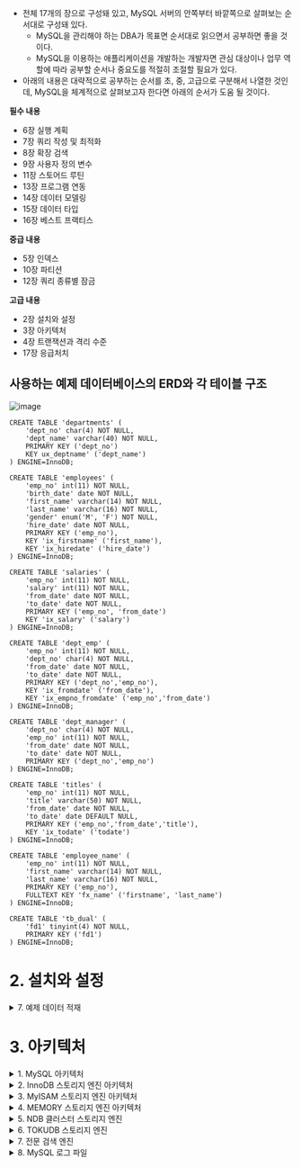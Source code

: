 
- 전체 17개의 장으로 구성돼 있고, MySQL 서버의 안쪽부터 바깥쪽으로 살펴보는 순서대로 구성돼 있다.
  - MySQL을 관리해야 하는 DBA가 목표면 순서대로 읽으면서 공부하면 좋을 것이다.
  - MySQL을 이용하는 애플리케이션을 개발하는 개발자면 관심 대상이나 업무 역할에 따라 공부할 순서나 중요도를 적절히 조절할 필요가 있다.
- 아래의 내용은 대략적으로 공부하는 순서를 초, 중, 고급으로 구분해서 나열한 것인데, MySQL을 체계적으로 살펴보고자 한다면 아래의 순서가 도움 될 것이다.

**필수 내용**
- 6장 실행 계획
- 7장 쿼리 작성 및 최적화
- 8장 확장 검색
- 9장 사용자 정의 변수
- 11장 스토어드 루틴
- 13장 프로그램 연동
- 14장 데이터 모델링
- 15장 데이터 타입
- 16장 베스트 프랙티스 

**중급 내용**
- 5장 인덱스
- 10장 파티션
- 12장 쿼리 종류별 잠금

**고급 내용**
- 2장 설치와 설정
- 3장 아키텍처
- 4장 트랜잭션과 격리 수준
- 17장 응급처치


## 사용하는 예제 데이터베이스의 ERD와 각 테이블 구조
![image](https://user-images.githubusercontent.com/28394879/137692687-f7159e93-21aa-4b24-81ee-9a7ac636e48b.png)

```mysql
CREATE TABLE 'departments' (
    'dept_no' char(4) NOT NULL,
    'dept_name' varchar(40) NOT NULL,
    PRIMARY KEY ('dept_no')
    KEY ux_deptname' ('dept_name')
) ENGINE=InnoDB;

CREATE TABLE 'employees' (
    'emp_no' int(11) NOT NULL,
    'birth_date' date NOT NULL,
    'first_name' varchar(14) NOT NULL,
    'last_name' varchar(16) NOT NULL,
    'gender' enum('M', 'F') NOT NULL,
    'hire_date' date NOT NULL,
    PRIMARY KEY ('emp_no'),
    KEY 'ix_firstname' ('first_name'),
    KEY 'ix_hiredate' ('hire_date')
) ENGINE=InnoDB;

CREATE TABLE 'salaries' (
    'emp_no' int(11) NOT NULL,
    'salary' int(11) NOT NULL,
    'from_date' date NOT NULL,
    'to_date' date NOT NULL,
    PRIMARY KEY ('emp_no', 'from_date')
    KEY 'ix_salary' ('salary')
) ENGINE=InnoDB;

CREATE TABLE 'dept_emp' (
    'emp_no' int(11) NOT NULL,
    'dept_no' char(4) NOT NULL,
    'from_date' date NOT NULL,
    'to_date' date NOT NULL,
    PRIMARY KEY ('dept_no','emp_no'),
    KEY 'ix_fromdate' ('from_date'),
    KEY 'ix_empno_fromdate' ('emp_no','from_date')
) ENGINE=InnoDB;

CREATE TABLE 'dept_manager' (
    'dept_no' char(4) NOT NULL,
    'emp_no' int(11) NOT NULL,
    'from_date' date NOT NULL,
    'to_date' date NOT NULL,
    PRIMARY KEY ('dept_no','emp_no')
) ENGINE=InnoDB;

CREATE TABLE 'titles' (
    'emp_no' int(11) NOT NULL,
    'title' varchar(50) NOT NULL,
    'from_date' date NOT NULL,
    'to_date' date DEFAULT NULL,
    PRIMARY KEY ('emp_no','from_date','title'),
    KEY 'ix_todate' ('todate')
) ENGINE=InnoDB;

CREATE TABLE 'employee_name' (
    'emp_no' int(11) NOT NULL,
    'first_name' varchar(14) NOT NULL,
    'last_name' varchar(16) NOT NULL,
    PRIMARY KEY ('emp_no'),
    FULLTEXT KEY 'fx_name' ('firstname', 'last_name')
) ENGINE=InnoDB;

CREATE TABLE 'tb_dual' (
    'fd1' tinyint(4) NOT NULL,
    PRIMARY KEY ('fd1')
) ENGINE=InnoDB;
```

# 2. 설치와 설정

<details> <summary> 7. 예제 데이터 적재</summary>

## 7. 예제 데이터 적재

- docker를 활용한 mysql 적재
```
$ docker run --platform linux/amd64 -d -p 3306:3306 \
-e MYSQL_ALLOW_EMPTY_PASSWORD=true \
--name mysql \
-v /Users/singyeongdeog/Documents/mysql:/var/lib/mysql \
mysql:5.7 --character-set-server=utf8 --collation-server=utf8_unicode_ci

$ docker exec -it mysql bin/bash

$ apt-get update
$ apt-get install wget
$ apt-get install bzip2
$ wget https://launchpad.net/test-db/employees-db-1/1.0.6/+download/employees_db-full-1.0.6.tar.bz2
$ tar jxvf employees_db-full-1.0.6.tar.bz2
$ cd employees_db
$ mysql
$ SOURCE employees.sql
```


</details>

# 3. 아키텍처

<details> <summary> 1. MySQL 아키텍처 </summary>

## 3.1 MySQL 아키텍처

- 이 장의 목적은 MySQL의 쿼리를 작성하고 튜닝할 때 필요한 기본적인 MySQL의 구조를 훑어 보는데 있다.
  - MySQL은 다른 DBMS에 비해 구조가 상당히 독특하다.
  - 사용자 입장에서 보면 거의 차이가 느껴지지 않지만 이런 독특한 구조 때문에 다른 DBMS에서는 가질 수 없는 혜택을 누릴 수도 있으며, 반대로 다른 DBMS에서는 문제되지 않을 것들이 가끔 문제가 되기도 한다.


### 3.1.1 MySQL의 전체 구조 
![image](https://user-images.githubusercontent.com/28394879/138015478-1f63e917-968f-41e9-9338-1c21e98e66ef.png)

- MySQL은 일반 상용 RDBMS에서 제공하는 대부분의 접근법을 모두 지원한다.
  - MySQL 고유의 C API 부터 시작해 JDBC나 ODBC, 그리고 .NET의 표준 드라이버를 제공하며, 이러한 드라이버를 이용해 C/C++, PHP, 자바, 펄, 파이썬, 루비나 .NET 및 코볼까지 모든 언어를 이용해 MySQL 서버에서 쿼리를 사용할 수 있게 지원한다.
- MySQL 서버는 크게 MySQL 엔진과 스토리지 엔진으로 구분해서 볼 수 있다.
  - 여기에서는 MySQL의 쿼리 파서나 옵티마이저 등과 같은 기능을 스토리지 엔진과 구분하고자 위의 그림에서는 "MySQL 엔진"과 "스토리지 엔진"으로 구분했다.
  - 그리고 이 둘을 모두 합쳐서 그냥 MySQL 또는 MySQL 서버라고 표현하겠다.

**MySQL 엔진**

- MySQL 엔진은 클라이언트로부터의 접속 및 쿼리 요청을 처리하는 커넥션 핸들러와 SQL 파서 및 전처리기, 그리고 쿼리의 최적화된 실행을 위한 옵티마이저가 중심을 이룬다.
  - 그리고 성능 향상을 위해 MyISAM의 키 캐시나 InnoDB의 버퍼 풀과 같은 보조 저장소 기능이 포함돼 있다.
  - 또한, MySQL은 표준 SQL(ANSI SQL -92) 문법을 지원하기 때문에 표준 문법에 따라 작성된 쿼리는 타 DBMS와 호환되어 실행될 수 있다.
  
**스토리지 엔진**

- MySQL 엔진은 요청된 SQL 문장을 분석하거나 최적화하는 등 DBMS의 두뇌에 해당하는 처리를 수행하고, 실제 데이터를 디스크 스토리지에 저장하거나 디스크 스토리지로부터 데이터를 읽어오는 부분은 스토리지 엔진이 전담한다.
  - MySQL 서버에서 MySQL 엔진은 하나지만 스토리지 엔진은 여러 개를 동시에 사용할 수 있다.
  - 다음 예제와 같이 테이블이 사용할 스토리지 엔진을 저장하면 이후 해당 테이블의 모든 읽기 작업이나 변경 작업은 정의된 스토리지 엔진이 처리한다.
  ```
  mysql> CREATE TABLE test_table (fd1 INT, fd2 INT) ENGINE=INNODB;
  ```
  - 위 예제에서는 test_table은 InnoDB 스토리지 엔진을 사용하도록 정의했다.
  - 이제 test_table에 대해 INSERT, UPDATE, DELETE, SELECT, ... 등의 작업이 발생하면 InnoDB 스토리지 엔진이 그러한 처리를 담당하게 된다.


**핸들러 API**

- MySQL 엔진의 쿼리 실행기에서 데이터를 쓰거나 읽어야 할 때는 각 스토리지 엔진에게 쓰기 또는 읽기를 요청하는데, 이러한 요청을 핸들러(Handler) 요청이라고 하고, 여기서 사용되는 API를 핸들러 API라고 한다.
  - InnoDB 스토리지 엔진 또한 이 핸들러 API를 이용해 MySQL 엔진과 데이터를 주고받는다.
  - 이 핸들러 API를 통해 얼마나 많은 데이터(레코드) 작업이 있었는지는 "SHOW GLOBAL STATUS LIKE 'Handler%';" 명령으로 확인할 수 있다.


### 3.1.2 MySQL 스레딩 구조
![image](https://user-images.githubusercontent.com/28394879/138018864-85b789f3-7677-4672-a687-07eec6c00ece.png)

- MySQL 서버는 프로세스 기반이 아니라 스레드 기반으로 작동하며, 크게 포그라운드(Foreground) 스레드와 백그라운드(Background) 스레드로 구분할 수 있다.

- **포그라운드 스레드(클라이언트 스레드)**
  - 포그라운드 스레드는 최소한 MySQL 서버에 접속된 클라이언트의 수만큼 존재하며, 주로 각 클라이언트 사용자가 요청하는 쿼리 문장을 처리하는 것이 임무다.
    - 클라이언트 사용자가 작업을 마치고 커넥션을 종료하면 해당 커넥션을 담당하던 스레드는 다시 스레드 캐시(Thread pool)로 되돌아간다.
    - 이때 이미 스레드 캐시에 일정 개수 이상의 대기 중인 스레드가 있으면 스레드 캐시에 넣지 않고 스레드를 종료시켜 일정 개수의 스레드만 스레드 캐시에 존재하게 된다.
    - 이렇게 스레드의 개수를 일정하게 유지하게 만들어주는 파라미터가 thread_cache_size다.
  - 포그라운드 스레드는 데이터를 MySQL의 데이터 버퍼나 캐시로부터 가져오며, 버퍼나 캐시에 없는 경우에는 직접 디스크의 데이터나 인덱스 파일로부터 데이터를 읽어와서 작업을 처리한다.
    - MyISAM 테이블은 디스크 쓰기 작업까지 포그라운드 스레드가 처리하지만(MyISAM도 지연된 쓰기가 있지만 일반적인 방식은 아님) InnoDB 테이블은 데이터나 버퍼나 캐시까지만 포그라운드 스레드가 처리하고, 나머지 버퍼로부터 디스크까지 기록하는 작업은 백그라운드 스레드가 처리한다.


- **백그라운드 스레드**
  - MyISAM의 경우에는 별로 해당 사항이 없는 부분이지만 InnoDB는 여러 가지 작업이 백그라운드로 처리된다.
    - 대표적으로 인서트 버퍼(Insert Buffer)를 병합하는 스레드, 로그를 디스크로 기록하는 스레드, InnoDB 버퍼 풀의 데이터를 디스크에 기록하는 스레드, 데이터를 버퍼로 읽어들이는 스레드, 그리고 여러 가지 잠금이나 데드락을 모니터링하는 스레드가 있다.
    - 이러한 모든 스레드를 총괄하는 메인 스레드로 있다.
  - 모두 중요한 역할을 하지만 그중에서도 가장 중요한 것은 로그 스레드(Log thread)와 버퍼의 데이터를 디스크로 내려쓰는 작업을 처리하는 쓰기 스레드(Write thread)일 것이다.
    - 쓰기 스레드는 윈도우용 MySQL 5.0에서부터 1개 이상을 설정할 수 있었지만 리눅스나 유닉스 계열 MySQL에서는 5.1 버전부터 쓰기 스레드의 개수를 1개 이상으로 지정할 수 있게 됐다.
    - 이 쓰기 스레드의 개수를 지정하는 파라미터는 innodb_read_io_threads 다.
    - InnoDB에서도 데이터를 읽는 작업은 주로 클라이언트 스레드에서 처리되기 때문에 읽기 쓰레드는 많이 설정할 필요가 없지만, 쓰기 스레드는 아주 많은 작업을 백그라운드로 처리하기 때문에 일반적인 내장 디스크를 사용할 때는 2~4 정도, DAS나 SAN과 같은 스토리지를 사용할 때는 4개 이상으로 충분히 설정해 해당 스토리지 장비가 충분히 활용될 수 있게 하는 것이 좋다.

- SQL 처리 도중 데이터의 쓰기 작업은 지연(버퍼링)되어 처리될 수 있지만 데이터의 읽기 작업은 절대 지연될 수 없다.(사용자가 SELECT 쿼리를 실행하는데, "요청된 SELECT는 10분 뒤에 결과를 돌려주겠다"라고 응답을 보내는 DBMS는 없다).
  - 그래서 일반적인 상용 DBMS에는 대부분 쓰기 작업을 버퍼링해서 일괄 처리하는 기능이 탑재돼 있으며 InnoDB 또한 이러한 방식으로 처리한다.
  - 하지만 MyISAM은 그렇지 않고 사용자 스레드가 쓰기 작업까지 함께 처리하도록 설계돼 있다.
  - 이러한 이유로 InnoDB에서는 INSERT와 UPDATE 그리고 DELETE 쿼리로 데이터가 변경되는 경우, 데이터가 디스크의 데이터 파일로 완전히 저장될 때까지 기다리지 않아도 된다.
  - 하지만 MyISAM에서 일반적인 쿼리는 쓰기 버퍼링 기능을 사용할 수 없다.


> MySQL에서 사용자 스레드와 포그라운드 스레드는 똑같은 의미로 사용된다.
> 클라이언트가 MySQL 서버에 접속하게 되면 MySQL 서버는 그 클라이언트의 요청을 처리해 줄 스레드를 생성해 그 클라이언트에게 할당해 준다.
> 이 스레드는 DBMS의 앞단에서 사용자(클라이언트)와 통신하기 떄문에 포그라운드 스레드라고 하며, 또한 사용자가 요청한 작업을 처리하기 때문에 사용자 스레드라고도 한다.

### 3.1.3 메모리 할당 및 사용구조

![image](https://user-images.githubusercontent.com/28394879/138021759-f3421f96-7d21-46de-9c5b-3bdff5319bdf.png)

- MySQL에서 사용되는 메모리 공간은 크게 글로벌 메모리 영역과 로컬 메모리 영역으로 구분할 수 있다.
  - 글로벌 메모리 영역의 모든 메모리 공간은 MySQL 서버가 시작되면서 무조건 운영체제로부터 할당된다.
  - 운영체제의 종류에 따라 다르겠지만 요청된 메모리 공간을 100% 할당해줄 수도 있고, 그 공간만큼 예약해두고 필요할 떄 조금씩 할당해주는 경우도 있다.
  - 각 운영체제의 메모리 할당 방식은 상당히 복잡하며, MySQL 서버가 사용하고 있는 정확한 메모리 양을 측정하는 것 또한 쉽지 않다.
  - 그냥 단순하게 MySQL의 파라미터로 설정해 둔 만큼 운영체제로부터 메모리를 할당받는다고 생각하는 것이 좋을 듯하다.
- 글로벌 메모리 영역과 로컬 메모리 영역의 차이는 MySQL 서버 내에 존재하는 많은 스레드가 공유해서 사용하는 공간인지 아닌지에 따라 구분되며 각각 다음과 같은 특성이 있다. 
- **글로벌 메모리 영역**
  - 일반적으로 클라이언트 스레드의 수와 무관하게 일반적으로 하나의 메모리 공간만 할당된다.
  - 단, 필요에 따라 2개 이상의 메모리 공간을 할당받을 수도 있지만 클라이언트의 스레드 수와는 무관하며, 생성된 글로벌 영역이 N개라 하더라도 모든 스레드에 의해 공유된다.
- **로컬 메모리 영역**
  - 세션 메모리 영역이라고도 표현하며, MySQL 서버에 존재하는 클라이언트 스레드가 쿼리를 처리하는 데 사용하는 메모리 영역이다.
    - 대표적으로 위의 그림에서의 커넥션 버퍼와 정렬(소트) 버퍼 등이 있다.
    - 클라이언트가 MySQL서버에 접속하면 MySQL 서버에서는 클라이언트 커넥션으로부터의 요청을 처리하기 위해 스레드를 하나씩 할당하게 되는데, 클라이언트 스레드가 사용하는 메모리 공간이라고 해서 클라이언트 메모리 영역이라고도 한다. 
    - 클라이언트와 MySQL 서버와의 커넥션을 세션이라고 하기 떄문에 로컬 메모리 영역을 세션 메모리 영역이라고도 표현한다.
  - 로컬 메모리는 각 클라이언트 스레드별로 독립적으로 할당되며 절대 공유되어 사용되지 않는다는 특징이 있다.
    - 일반적으로 글로벌 메모리 영역의 크기는 주의해서 설정하지만 소트 버퍼와 같은 로컬 메모리 영역은 크게 신경 쓰지 않고 설정하는데, 최악의 경우(가능성이 희박하지만)에는 MySQL 서버가 메모리 부족으로 멈춰 버릴 수도 있으므로 적절한 메모리 공간을 설정하는 것이 중요하다.
  - 로컬 메모리 공간의 또 한 가지 중요한 특징은 각 쿼리의 용도별로 필요할 때만 공간이 할당되고 필요하지 않은 경우에는 MySQL이 메모리 공간을 할당조차도 하지 않을 수도 있다는 점이다.
    - 대표적으로 소트 버퍼나 조인 버퍼와 같은 공간이 그러하다.
  - 그리고 로컬 메모리 공간은 커넥션이 열려 있는 동안 계속 할당된 상태로 남아 있는 공간도 있고(커넥션 버퍼나 결과 버퍼) 그렇지 않고 쿼리를 실행하는 순간에만 할당했다가 다시 해제하는 공간(소트 버퍼나 조인 버퍼)도 있다.

### 3.1.4 플러그인 스토리지 엔진 모델

![image](https://user-images.githubusercontent.com/28394879/138054290-5636540f-f6d0-485f-88a7-ad994183e624.png)
- MySQL의 독특한 구조 중 대표적인 것이 바로 플러그인 모델이다.
  - 플러그인해서 사용할 수 있는 것이 스토리지 엔진만 가능한 것은 아니다.
  - MySQL 5.1부터는 전문 검색 엔진을 위한 검색어 파서(인덱싱할 키워드를 분리해내는 작업)도 플러그인 형태로 개발해서 사용할 수 있다.
  - MySQL은 이미 기본적으로 많은 스토리지 엔진을 가지고 있다.
  - 하지만 이 세상의 수 많은 사용자의 요구조건을 만족시키기 위해 기본적으로 제공되는 스토리지 엔진 이외에 부가적인 기능을 더 제공하는 스토리지 엔진이 필요할 수 있으며, 이러한 요건을 기초로 다른 전문 개발 회사 또는 우리가 직접 스토리지 엔진을 제작하는 것도 가능하다.
- MySQL에서 쿼리가 실행되는 과정을 크게 아래 그림과 같이 나눈다면 거의 대부분의 작업이 MySQL엔진에서 처리되고, 마지막 "데이터 읽기/쓰기" 작업만 스토리지 엔진에 의해 처리된다(만약 우리가 아주 새로운 용도의 스토리지 엔진을 만든다 하더라도 DBMS의 전체 기능이 아닌 일부분의 기능만 수행하는 엔진을 작성하게 된다는 의미다)
  - ![image](https://user-images.githubusercontent.com/28394879/138054999-4ecbbfa7-6460-4fb7-bfbb-a5548c1bd666.png)
- 위의 그림의 각 처리 영역에서 "데이터 읽기/쓰기" 작업은 거의 대부분 1건의 레코드 단위로 처리된다
  - 예) 특정 인덱스의 레코드 1건 읽기 또는 마지막 읽었던 레코드의 다음 또는 이전 레코드 읽기
  - 그리고 MySQL을 사용하다 보면 "핸들러(Handler)"라는 단어를 자주 접하게 될 것이다.
  - 핸들러라는 단어는 MySQL 서버의 소스코드로부터 넘어온 표현인데, 이는 우리가 매일 타고 다니는 자동차로 비유해 보면 쉽게 이해할 수 있따.
  - 사람이 핸들(운전대)을 이용해 자동차를 운전하듯이, 프로그래밍 언어에서는 어떤 기능을 호출하기 위해 사용하는 운전대와 같은 역할을 하는 객체를 핸들러(또는 핸들러 객체)라고 표현한다.
  - MySQL 서버에서는 MySQL 엔진은 사람 역할을 하고, 각 스토리지 엔진은 자동차 역할을 하게 되는데, MySQL 엔진이 스토리지 엔진을 조정하기 위해 핸들러라는 것을 사용하게 된다.
- MySQL에서 핸들러라는 것은 개념적인 내용이라서 완전히 이해하지 못하더라도 크게 문제되진 않지만 최소한 MySQL 엔진이 각 스토리지 엔진에게 데이터를 읽어오거나 저장하도록 명령하려면 핸들러를 꼭 통해야 한다는 점만 기억하자.
  - 나중에 MySQL 서버의 상태 변수라는 것을 배우게 될 텐데, 이러한 상태 변수 가운데 "Handler_"로 시작하는 것(대표적으로 Handler_read_md_next 같은)이 많다는 사실을 알게 될 것이다.
  - 그러면 "Handler_"로 시작하는 상태 변수는 "MySQL 엔진이 각 스토리지 엔진에게 보낸 명령의 횟수를 의미하는 변수"라고 이해하면 된다.
  - MySQL에서 MyISAM이나 InnoDB와 같이 다른 스토리지 엔진을 사용하는 테이블에 대해 쿼리를 실행하더라도 MySQL의 처리 내용은 대부분 동일하며, 단순히 위의 그림의 마지막 단계인 "데이터 읽기/쓰기" 영역의 처리만 차이가 있을 뿐이다.
  - 실질적인 GROUP BY나 ORDER BY 등 많은 복잡한 처리는 스토리지 엔진 영역이 아니라 MySQL 엔진의 처리 영역인 "쿼리 실행기"에서 처리된다.
- 그렇다면 MyISAM이나 InnoDB 스토리지 엔진 가운데 뭘 사용하든 별 차이가 없는 것 아닌가, 라고 생각할 수 있지만 "그렇진 않다."
  - 여기서 설명한 내용은 아주 간략하게 언급한 것일 뿐이고, 단순히 보이는 "데이터 읽기/쓰기" 작업 처리 방식이 얼마나 달라질 수 있는가를  뒷 챕터들을 통해 느끼게 될 것이다.
  - 여기서 중요한 내용은 '하나의 쿼리 작업은 여러 하위 작업으로 나뉘는데, 각 하위 작업이 MySQL 엔진 영역에서 처리되는지 아니면 스토리지 엔진 영역에서 처리되는지 구분할 줄 알아야 한다.'는 점이다.
  - 사실 여기서는 스토리지 엔진의 개념을 설명하기 위한 것도 있지만 각 단위 작업을 누가 처리하고 "MySQL 엔진 영역"과 "스토리지 엔진 영역"의 차이를 설명하는데 목적이 있다.
- 이제 설치돼 있는 MySQL 서버(mysqld)에서 지원되는 스토리지 엔진이 어떤 것이 있는지 확인해보자.
  ```
  mysql> show ENGINES;
    +--------------------+---------+----------------------------------------------------------------+--------------+------+------------+
    | Engine             | Support | Comment                                                        | Transactions | XA   | Savepoints |
    +--------------------+---------+----------------------------------------------------------------+--------------+------+------------+
    | InnoDB             | DEFAULT | Supports transactions, row-level locking, and foreign keys     | YES          | YES  | YES        |
    | MRG_MYISAM         | YES     | Collection of identical MyISAM tables                          | NO           | NO   | NO         |
    | MEMORY             | YES     | Hash based, stored in memory, useful for temporary tables      | NO           | NO   | NO         |
    | BLACKHOLE          | YES     | /dev/null storage engine (anything you write to it disappears) | NO           | NO   | NO         |
    | MyISAM             | YES     | MyISAM storage engine                                          | NO           | NO   | NO         |
    | CSV                | YES     | CSV storage engine                                             | NO           | NO   | NO         |
    | ARCHIVE            | YES     | Archive storage engine                                         | NO           | NO   | NO         |
    | PERFORMANCE_SCHEMA | YES     | Performance Schema                                             | NO           | NO   | NO         |
    | FEDERATED          | NO      | Federated MySQL storage engine                                 | NULL         | NULL | NULL       |
    +--------------------+---------+----------------------------------------------------------------+--------------+------+------------+
    9 rows in set (0.00 sec)
  ``` 
- Support 칼럼에 표시될 수 있는 값은 아래 4가지다.
  - YES: MySQL 서버(mysqld)에 해당 스토리지 엔진이 포함돼 있고, 사용 가능으로 활성화된 상태임
  - DEFAULT: "YES"와 동일한 상태이지만 필수 스토리지 엔진임을 의미함(즉 이 스토리지 엔진이 없으면 MySQL이 시작되지 않을수도 있음을 의미한다)
  - NO: 현재 MySQL 서버(mysqld)에 포함되지 않았음을 의미함
  - DISABLED: 현재 MySQL 서버(mysqld)에는 포함됐지만 파라미터에 의해 비활성화된 상태임
- MySQL 서버(mysqld)에 포함되지 않은 스토리지 엔진(Support 칼럼이 NO로 표시되는)을 사용하려면 MySQL 서버를 다시 빌드(컴파일)해야 한다.
  - 하지만 우리의 MySQL 서버가 적절히 준비만 돼 있다면 플러그인 형태로 빌드된 스토리지 엔진 라이브러리를 내려받아 끼워 넣기만 하면 사용할 수 있다.
  - 또한 플러그인 형태의 스토리지 엔진은 손쉽게 업그레이드할 수 있다.
  - 스토리지 엔진뿐 아니라 모든 플러그인의 내용은 다음과 같이 확인할 수 있다.
  - 이 명령으로 스토리지 엔진뿐 아니라 전문 검색용 파서와 같은 플러그인도 (만약 설치돼 있다면) 확인할 수 있다.
  ```
  mysql> show plugins;
    +----------------------------+----------+--------------------+---------+---------+
    | Name                       | Status   | Type               | Library | License |
    +----------------------------+----------+--------------------+---------+---------+
    | binlog                     | ACTIVE   | STORAGE ENGINE     | NULL    | GPL     |
    | mysql_native_password      | ACTIVE   | AUTHENTICATION     | NULL    | GPL     |
    | sha256_password            | ACTIVE   | AUTHENTICATION     | NULL    | GPL     |
    | CSV                        | ACTIVE   | STORAGE ENGINE     | NULL    | GPL     |
    | MEMORY                     | ACTIVE   | STORAGE ENGINE     | NULL    | GPL     |
    | InnoDB                     | ACTIVE   | STORAGE ENGINE     | NULL    | GPL     |
    | INNODB_TRX                 | ACTIVE   | INFORMATION SCHEMA | NULL    | GPL     |
    | INNODB_LOCKS               | ACTIVE   | INFORMATION SCHEMA | NULL    | GPL     |
    | INNODB_LOCK_WAITS          | ACTIVE   | INFORMATION SCHEMA | NULL    | GPL     |
    | INNODB_CMP                 | ACTIVE   | INFORMATION SCHEMA | NULL    | GPL     |
    | INNODB_CMP_RESET           | ACTIVE   | INFORMATION SCHEMA | NULL    | GPL     |
    | INNODB_CMPMEM              | ACTIVE   | INFORMATION SCHEMA | NULL    | GPL     |
    | INNODB_CMPMEM_RESET        | ACTIVE   | INFORMATION SCHEMA | NULL    | GPL     |
    | INNODB_CMP_PER_INDEX       | ACTIVE   | INFORMATION SCHEMA | NULL    | GPL     |
    | INNODB_CMP_PER_INDEX_RESET | ACTIVE   | INFORMATION SCHEMA | NULL    | GPL     |
    | INNODB_BUFFER_PAGE         | ACTIVE   | INFORMATION SCHEMA | NULL    | GPL     |
    | INNODB_BUFFER_PAGE_LRU     | ACTIVE   | INFORMATION SCHEMA | NULL    | GPL     |
    | INNODB_BUFFER_POOL_STATS   | ACTIVE   | INFORMATION SCHEMA | NULL    | GPL     |
    | INNODB_TEMP_TABLE_INFO     | ACTIVE   | INFORMATION SCHEMA | NULL    | GPL     |
    | INNODB_METRICS             | ACTIVE   | INFORMATION SCHEMA | NULL    | GPL     |
    | INNODB_FT_DEFAULT_STOPWORD | ACTIVE   | INFORMATION SCHEMA | NULL    | GPL     |
    | INNODB_FT_DELETED          | ACTIVE   | INFORMATION SCHEMA | NULL    | GPL     |
    | INNODB_FT_BEING_DELETED    | ACTIVE   | INFORMATION SCHEMA | NULL    | GPL     |
    | INNODB_FT_CONFIG           | ACTIVE   | INFORMATION SCHEMA | NULL    | GPL     |
    | INNODB_FT_INDEX_CACHE      | ACTIVE   | INFORMATION SCHEMA | NULL    | GPL     |
    | INNODB_FT_INDEX_TABLE      | ACTIVE   | INFORMATION SCHEMA | NULL    | GPL     |
    | INNODB_SYS_TABLES          | ACTIVE   | INFORMATION SCHEMA | NULL    | GPL     |
    | INNODB_SYS_TABLESTATS      | ACTIVE   | INFORMATION SCHEMA | NULL    | GPL     |
    | INNODB_SYS_INDEXES         | ACTIVE   | INFORMATION SCHEMA | NULL    | GPL     |
    | INNODB_SYS_COLUMNS         | ACTIVE   | INFORMATION SCHEMA | NULL    | GPL     |
    | INNODB_SYS_FIELDS          | ACTIVE   | INFORMATION SCHEMA | NULL    | GPL     |
    | INNODB_SYS_FOREIGN         | ACTIVE   | INFORMATION SCHEMA | NULL    | GPL     |
    | INNODB_SYS_FOREIGN_COLS    | ACTIVE   | INFORMATION SCHEMA | NULL    | GPL     |
    | INNODB_SYS_TABLESPACES     | ACTIVE   | INFORMATION SCHEMA | NULL    | GPL     |
    | INNODB_SYS_DATAFILES       | ACTIVE   | INFORMATION SCHEMA | NULL    | GPL     |
    | INNODB_SYS_VIRTUAL         | ACTIVE   | INFORMATION SCHEMA | NULL    | GPL     |
    | MyISAM                     | ACTIVE   | STORAGE ENGINE     | NULL    | GPL     |
    | MRG_MYISAM                 | ACTIVE   | STORAGE ENGINE     | NULL    | GPL     |
    | PERFORMANCE_SCHEMA         | ACTIVE   | STORAGE ENGINE     | NULL    | GPL     |
    | ARCHIVE                    | ACTIVE   | STORAGE ENGINE     | NULL    | GPL     |
    | BLACKHOLE                  | ACTIVE   | STORAGE ENGINE     | NULL    | GPL     |
    | FEDERATED                  | DISABLED | STORAGE ENGINE     | NULL    | GPL     |
    | partition                  | ACTIVE   | STORAGE ENGINE     | NULL    | GPL     |
    | ngram                      | ACTIVE   | FTPARSER           | NULL    | GPL     |
    +----------------------------+----------+--------------------+---------+---------+
    44 rows in set (0.00 sec)
  ``` 

### 3.1.5 쿼리 실행 구조 
![image](https://user-images.githubusercontent.com/28394879/138060457-b34a9a39-ea7a-40f1-ba10-4c0715edd43b.png)

- 위의 그림은 쿼리를 실행하는 관점에서 MySQL의 구조를 간략하게 그림으로 표현한 것이며, 다음과 같이 기능별로 나눠서 볼 수 있다.
- 파서
  - 파서는 사용자 요청으로 들어온 쿼리 문장을 토큰(MySQL이 인식할 수 있는 최소 단위의 어휘나 기호)으로 분리해 트리 형태의 구조로 만들어 내는 작업을 의미한다.
  - 쿼리 문장의 기본 문법 오류는 이 과정에서 발견되며 사용자에게 오류 메시지를 전달하게 된다.
- 전처리기
  - 파서 과정에서 만들어진 파서 트리를 기반으로 쿼리 문장에 구조적인 문제점이 있는지 확인한다.
  - 각 토큰을 테이블 이름이나 칼럼 이름 또는 내장 함수와 같은 개체를 매핑해 해당 객체의 존재 여부와 객체의 접근권한 등을 확인하는 과정을 이 단계에서 수행한다.
  - 실제 존재하지 않거나 권한상 사용할 수 없는 개체의 토큰은 이 단계에서 걸러진다.
- 옵티마이저
  - 옵티마이저란 사용자의 요청으로 들어온 쿼리 문장을 저렴한 비용으로 가장 빠르게 처리할지 결정하는 역할을 담당하는데, DBMS의 두뇌에 해당한다고 볼 수 있다.
  - 여기에서 이야기하고자 하는 내용은 대부분 옵티마이저가 선택하는 내용을 설명하는 것이며, 어떻게 하면 옵티마이저가 더 나은 선택을 할 수 있게 유도하는가를 알려주는 것이라고 생각해도 될 정도로 옵티마이저의 역할은 중요하고 영향 범위 또한 아주 넓다.
- 실행 엔진
  - 옵티마이저가 두뇌라면 실행 엔진과 핸들러는 손과 발에 비유할 수 있다(좀더 재미있게 회사로 비유한다면 옵티마이저는 회사의 경영진, 실행 엔진은 중간 관리자, 핸들러는 각 업무의 실무자로 비유해 볼 수 있다).
  - 실행 엔진이 하는 일을 더 쉽게 이해할 수 있게 간단하게 예를 들어서 살펴보자.
  - 옵티마이저가 GROUP BY를 처리하기 위해 임시 테이블을 사용하기로 결정했다고 해보자.
    1. 실행 엔진은 핸들러에게 임시 테이블을 만들라고 요청
    2. 다시 실행 엔진은 WHERE 절에 일치하는 레코드를 읽어오라고 핸들러에게 요청
    3. 읽어온 레코드들을 1번에서 준비한 임시 테이블로 저장하라고 다시 핸들러에게 요청
    4. 데이터가 준비된 임시 테이블에서 필요한 방식으로 데이터를 읽어 오라고 핸들러에게 다시 요청
    5. 최종적으로 실행 엔진은 결과를 사용자나 다른 모듈로 넘김
  - 즉, 실행 엔진은 만들어진 계획대로 각 핸들러에게 요청해서 받은 결과를 또 다른 핸들러 요청의 입력으로 연결하는 역할을 수행한다.
- 핸들러(스토리지 엔진)
  - 위에서 잠깐 언급한 것처럼 핸들러는 MySQL 서버의 가장 밑단에서 MySQL 실행 엔진의 요청에 따라 데이터를 디스크로 저장하고 디스크로부터 읽어 오는 역할을 담당한다.
  - 핸들러는 결국 스토리지 엔진을 의미하며 MyISAM 테이블을 조작하는 경우에는 핸들러가 MyISAM 스토리지 엔진이 되고, InnoDB 테이블을 조작하는 경우에는 핸들러가 InnoDB 스토리지 엔진이 된다.     


</details>


<details> <summary> 2. InnoDB 스토리지 엔진 아키텍처 </summary>

</details>


<details> <summary> 3. MyISAM 스토리지 엔진 아키텍처 </summary>

</details>


<details> <summary> 4. MEMORY 스토리지 엔진 아키텍처 </summary>

</details>


<details> <summary> 5. NDB 클러스터 스토리지 엔진 </summary>

</details>


<details> <summary> 6. TOKUDB 스토리지 엔진 </summary>

</details>


<details> <summary> 7. 전문 검색 엔진 </summary>

</details>


<details> <summary> 8. MySQL 로그 파일 </summary>

</details>